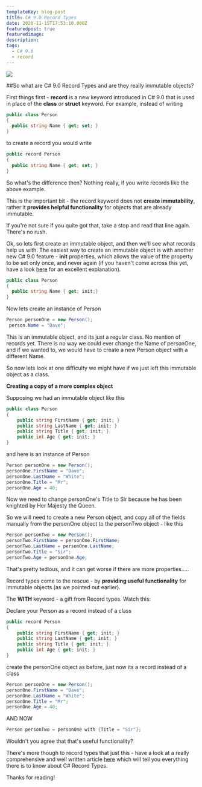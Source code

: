 ```yaml
---
templateKey: blog-post
title: C# 9.0 Record Types
date: 2020-11-15T17:53:10.000Z
featuredpost: true
featuredimage: 
description: 
tags:
  - C# 9.0
  - record
---
```

<div className="blog-image">
<img src="/img/record.png">
</div>


##So what are C# 9.0 Record Types and are they really immutable objects?

First things first - **record** is a new keyword introduced in C# 9.0 that is used in place of the **class** or **struct** keyword. For example, instead of writing
```cs
public class Person
{
  public string Name { get; set; }
}
```
to create a record you would write
```cs
public record Person
{
  public string Name { get; set; }
}
```
So what's the difference then? Nothing really, if you write records like the above example.  

This is the important bit - the record keyword does not **create immutability**, rather it **provides helpful functionality** for objects that are already immutable.

If you're not sure if you quite got that, take a stop and read that line again. There's no rush.

Ok, so lets first create an immutable object, and then we'll see what records help us with.
The easiest way to create an immutable object is with another new C# 9.0 feature - **init** properties, which allows the value of the property to be set only once, and never again (if you haven't come across this yet, have a look [here](https://www.thomasclaudiushuber.com/2020/08/25/c-9-0-init-only-properties/) for an excellent explanation).
```cs
public class Person
{
  public string Name { get; init;}
}
```

Now lets create an instance of Person
```cs
Person personOne = new Person();
 person.Name = "Dave";
```

This is an immutable object, and its just a regular class. No mention of records yet. 
There is no way we could ever change the Name of personOne, and if we wanted to, we would have to create a new Person object with a different Name.

So now lets look at one difficulty we might have if we just left this immutable object as a class. 

 **Creating a copy of a more complex object**

Supposing we had an immutable object like this
```cs
public class Person
{
    public string FirstName { get; init; }
    public string LastName { get; init; }
    public string Title { get; init; }
    public int Age { get; init; }
}
```
and here is an instance of Person
```cs
Person personOne = new Person();
personOne.FirstName = "Dave";
personOne.LastName = "White";
personOne.Title = "Mr";
personOne.Age = 40;
```
Now we need to change personOne's Title to Sir because he has been knighted by Her Majesty the Queen.

So we will need to create a new Person object, and copy all of the fields manually from the personOne object to the personTwo object - like this
```cs
Person personTwo = new Person();
personTwo.FirstName = personOne.FirstName;
personTwo.LastName = personOne.LastName;
personTwo.Title = "Sir";
personTwo.Age = personOne.Age;
```
That's pretty tedious, and it can get worse if there are more properties.....

Record types come to the rescue - by **providing useful functionality** for immutable objects (as we pointed out earlier).

The **WITH** keyword - a gift from Record types. Watch this:

Declare your Person as a record instead of a class
```cs
public record Person
{
    public string FirstName { get; init; }
    public string LastName { get; init; }
    public string Title { get; init; }
    public int Age { get; init; }
}
```
create the personOne object as before, just now its a record instead of a class
```csharp
Person personOne = new Person();
personOne.FirstName = "Dave";
personOne.LastName = "White";
personOne.Title = "Mr";
personOne.Age = 40;
```
AND NOW
```cs
Person personTwo = personOne with {Title = "Sir"};
```
Wouldn't you agree that that's useful functionality?

There's more though to record types that just this - have a look at a really comprehensive and well written article [here](https://www.thomasclaudiushuber.com/2020/09/01/c-9-0-records-work-with-immutable-data-classes/) which will tell you everything there is to know about C# Record Types.

Thanks for reading!

